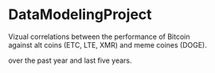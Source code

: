 # DataModelingProject

Vizual correlations between the performance of Bitcoin <br>
against alt coins (ETC, LTE, XMR) and meme coines (DOGE).

over the past year and last five years.
